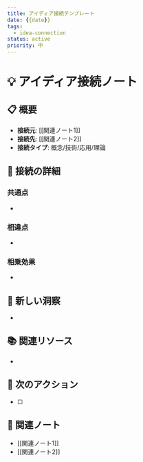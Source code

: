 ```yaml
---
title: アイディア接続テンプレート
date: {{date}}
tags:
  - idea-connection
status: active
priority: 中
---
```


# 💡 アイディア接続ノート

## 📋 概要
- **接続元**: [[関連ノート1]]
- **接続先**: [[関連ノート2]]
- **接続タイプ**: 概念/技術/応用/理論

## 🔗 接続の詳細
### 共通点
- 

### 相違点
- 

### 相乗効果
- 

## 🎯 新しい洞察
- 

## 📚 関連リソース
- 

## 🚀 次のアクション
- [ ] 

## 🔗 関連ノート
- [[関連ノート1]]
- [[関連ノート2]] 